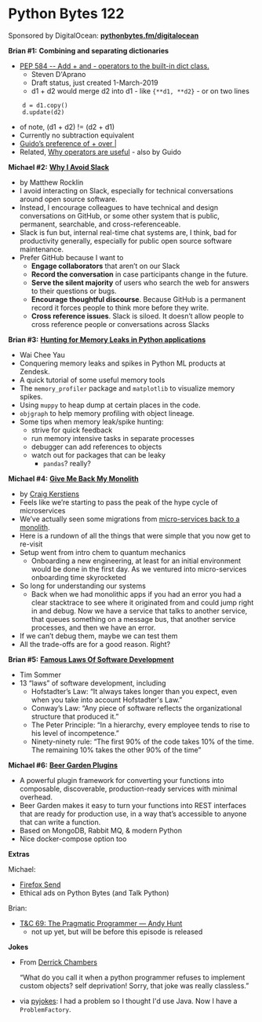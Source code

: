 # Python Bytes 122
Sponsored by DigitalOcean: [**pythonbytes.fm/digitalocean**](https://pythonbytes.fm/digitalocean)

**Brian #1:** **Combining and separating dictionaries**

- [PEP 584 -- Add + and - operators to the built-in dict class.](https://www.python.org/dev/peps/pep-0584/)
  - Steven D'Aprano
  - Draft status, just created 1-March-2019
  - d1 + d2 would merge d2 into d1
		- like `{**d1, **d2}`
		- or on two lines

```
    d = d1.copy()
    d.update(d2)
```    

  - of note, (d1 + d2) != (d2 + d1)
  - Currently no subtraction equivalent
- [Guido’s preference of + over |](https://mail.python.org/pipermail/python-ideas/2019-February/055519.html)
- Related, [Why operators are useful](https://neopythonic.blogspot.com/2019/03/why-operators-are-useful.html) - also by Guido

**Michael #2:** [**Why I Avoid Slack**](https://matthewrocklin.com/blog/2019/02/28/slack-github)

- by Matthew Rocklin
- I avoid interacting on Slack, especially for technical conversations around open source software. 
- Instead, I encourage colleagues to have technical and design conversations on GitHub, or some other system that is public, permanent, searchable, and cross-referenceable.
- Slack is fun but, internal real-time chat systems are, I think, bad for productivity generally, especially for public open source software maintenance.
- Prefer GitHub because I want to
	- **Engage collaborators** that aren’t on our Slack
	- **Record the conversation** in case participants change in the future.
	- **Serve the silent majority** of users who search the web for answers to their questions or bugs.
	- **Encourage thoughtful discourse**. Because GitHub is a permanent record it forces people to think more before they write.
	- **Cross reference issues**. Slack is siloed. It doesn’t allow people to cross reference people or conversations across Slacks

**Brian #3:** [**Hunting for Memory Leaks in Python applications**](https://medium.com/zendesk-engineering/hunting-for-memory-leaks-in-python-applications-6824d0518774)

- Wai Chee Yau
- Conquering memory leaks and spikes in Python ML products at Zendesk.
- A quick tutorial of some useful memory tools
- The `memory_profiler` package and `matplotlib` to visualize memory spikes.
- Using `muppy` to heap dump at certain places in the code.
- `objgraph` to help memory profiling with object lineage.
- Some tips when memory leak/spike hunting:
	- strive for quick feedback
	- run memory intensive tasks in separate processes
	- debugger can add references to objects
	- watch out for packages that can be leaky
		- `pandas`? really?

**Michael #4:** [**Give Me Back My Monolith**](http://www.craigkerstiens.com/2019/03/13/give-me-back-my-monolith/)

- by [Craig Kerstiens](http://www.craigkerstiens.com/)
- Feels like we’re starting to pass the peak of the hype cycle of microservices
- We’ve actually seen some migrations from [micro-services back to a monolith](https://segment.com/blog/goodbye-microservices/).
- Here is a rundown of all the things that were simple that you now get to re-visit
- Setup went from intro chem to quantum mechanics
	- Onboarding a new engineering, at least for an initial environment would be done in the first day. As we ventured into micro-services onboarding time skyrocketed
- So long for understanding our systems
	- Back when we had monolithic apps if you had an error you had a clear stacktrace to see where it originated from and could jump right in and debug. Now we have a service that talks to another service, that queues something on a message bus, that another service processes, and then we have an error.
- If we can’t debug them, maybe we can test them
- All the trade-offs are for a good reason. Right?

**Brian #5:** [**Famous Laws Of Software Development**](https://www.timsommer.be/famous-laws-of-software-development/)

- Tim Sommer
- 13 “laws” of software development, including
	- Hofstadter’s Law: “It always takes longer than you expect, even when you take into account Hofstadter's Law.”
	- Conway’s Law: “Any piece of software reflects the organizational structure that produced it.”
	- The Peter Principle: “In a hierarchy, every employee tends to rise to his level of incompetence.”
	- Ninety-ninety rule: “The first 90% of the code takes 10% of the time. The remaining 10% takes the other 90% of the time”

**Michael #6:** [**Beer Garden Plugins**](https://beer-garden.io/)

- A powerful plugin framework for converting your functions into composable, discoverable, production-ready services with minimal overhead.
- Beer Garden makes it easy to turn your functions into REST interfaces that are ready for production use, in a way that’s accessible to anyone that can write a function.
- Based on MongoDB, Rabbit MQ, & modern Python
- Nice docker-compose option too

**Extras**

Michael:

- [Firefox Send](https://send.firefox.com/)
- Ethical ads on Python Bytes (and Talk Python)

Brian: 

- [T&C 69: The Pragmatic Programmer — Andy Hunt](https://testandcode.com/69)
  - not up yet, but will be before this episode is released


**Jokes**

- From [Derrick Chambers](https://twitter.com/derchambers/status/1107843771557765120)

    “What do you call it when a python programmer refuses to implement custom objects? 
    self deprivation!
    Sorry, that joke was really classless.”
    
- via [pyjokes](https://github.com/pyjokes/pyjokes): I had a problem so I thought I'd use Java. Now I have a `ProblemFactory`.

